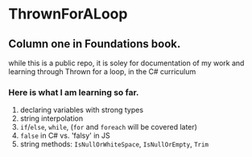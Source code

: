 # ThrownForALoop

## Column one in Foundations book. 

while this is a public repo, it is soley for documentation of my work and learning through Thrown for a loop, in the C# curriculum

### Here is what I am learning so far. 
1. declaring variables with strong types
1. string interpolation
1. `if`/`else`, `while`, (`for` and `foreach` will be covered later)
1. `false` in C# vs. 'falsy' in JS
1. string methods: `IsNullOrWhiteSpace`, `IsNullOrEmpty`, `Trim`
